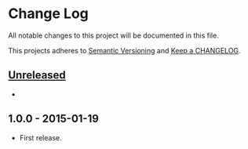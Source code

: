 # Change Log

All notable changes to this project will be documented in this file.

This projects adheres to [Semantic Versioning](http://semver.org/) and [Keep a CHANGELOG](http://keepachangelog.com/).

## [Unreleased][unreleased]
- 

## 1.0.0 - 2015-01-19
- First release.

[unreleased]: https://github.com/wp-pay-gateways/common/compare/1.0.0...HEAD
